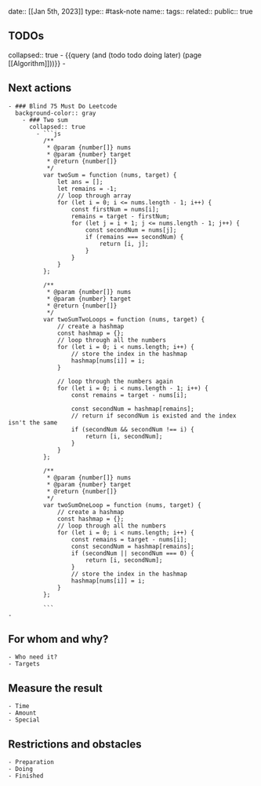 date:: [[Jan 5th, 2023]]
type:: #task-note
name::
tags::
related::
public:: true

## TODOs
collapsed:: true
	- {{query (and (todo todo doing later) (page [[Algorithm]]))}}
	-
## Next actions
	- ### Blind 75 Must Do Leetcode
	  background-color:: gray
		- ### Two sum
		  collapsed:: true
			- ```js
			  /**
			   * @param {number[]} nums
			   * @param {number} target
			   * @return {number[]}
			   */
			  var twoSum = function (nums, target) {
			      let ans = [];
			      let remains = -1;
			      // loop through array
			      for (let i = 0; i <= nums.length - 1; i++) {
			          const firstNum = nums[i];
			          remains = target - firstNum;
			          for (let j = i + 1; j <= nums.length - 1; j++) {
			              const secondNum = nums[j];
			              if (remains === secondNum) {
			                  return [i, j];
			              }
			          }
			      }
			  };
			  
			  /**
			   * @param {number[]} nums
			   * @param {number} target
			   * @return {number[]}
			   */
			  var twoSumTwoLoops = function (nums, target) {
			      // create a hashmap
			      const hashmap = {};
			      // loop through all the numbers
			      for (let i = 0; i < nums.length; i++) {
			          // store the index in the hashmap
			          hashmap[nums[i]] = i;
			      }
			  
			      // loop through the numbers again
			      for (let i = 0; i < nums.length - 1; i++) {
			          const remains = target - nums[i];
			  
			          const secondNum = hashmap[remains];
			          // return if secondNum is existed and the index isn't the same
			          if (secondNum && secondNum !== i) {
			              return [i, secondNum];
			          }
			      }
			  };
			  
			  /**
			   * @param {number[]} nums
			   * @param {number} target
			   * @return {number[]}
			   */
			  var twoSumOneLoop = function (nums, target) {
			      // create a hashmap
			      const hashmap = {};
			      // loop through all the numbers
			      for (let i = 0; i < nums.length; i++) {
			          const remains = target - nums[i];
			          const secondNum = hashmap[remains];
			          if (secondNum || secondNum === 0) {
			              return [i, secondNum];
			          }
			          // store the index in the hashmap
			          hashmap[nums[i]] = i;
			      }
			  };
			  
			  ```
	-
## For whom and why?
	- Who need it?
	- Targets
## Measure the result
	- Time
	- Amount
	- Special
## Restrictions and obstacles
	- Preparation
	- Doing
	- Finished